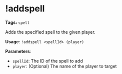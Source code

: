 # !addspell

**Tags:** `spell`

Adds the specified spell to the given player.

**Usage**: `!addspell <spellId> (player)`

**Parameters**:
- `spellId`: The ID of the spell to add
- `player`: (Optional) The name of the player to target

